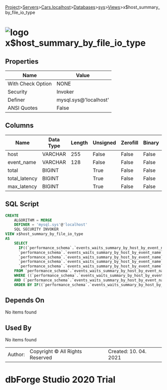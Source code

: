 [Project](../../../../../startpage.md)>[Servers](../../../../Servers.md)>[Cars.localhost](../../../Cars.localhost.md)>[Databases](../../Databases.md)>[sys](../sys.md)>[Views](Views.md)>x$host_summary_by_file_io_type


# ![logo](../../../../../Images/view64.svg) x$host_summary_by_file_io_type


## <a name="#Properties"></a>Properties
|Name|Value|
|---|---|
|With Check Option|NONE|
|Security|Invoker|
|Definer|mysql.sys@'localhost'|
|ANSI Quotes|False|


## <a name="#Columns"></a>Columns
|Name|Data Type|Length|Unsigned|Zerofill|Binary|Not Null|
|---|---|---|---|---|---|---|
|host|VARCHAR|255|False|False|False|False|
|event_name|VARCHAR|128|False|False|False|True|
|total|BIGINT||True|False|False|True|
|total_latency|BIGINT||True|False|False|True|
|max_latency|BIGINT||True|False|False|True|

## <a name="#SqlScript"></a>SQL Script
```SQL
CREATE 
	ALGORITHM = MERGE
	DEFINER = 'mysql.sys'@'localhost'
	SQL SECURITY INVOKER
VIEW x$host_summary_by_file_io_type
AS
	SELECT
	  IF((`performance_schema`.`events_waits_summary_by_host_by_event_name`.`HOST` IS NULL), 'background', `performance_schema`.`events_waits_summary_by_host_by_event_name`.`HOST`) AS `host`,
	  `performance_schema`.`events_waits_summary_by_host_by_event_name`.`EVENT_NAME` AS `event_name`,
	  `performance_schema`.`events_waits_summary_by_host_by_event_name`.`COUNT_STAR` AS `total`,
	  `performance_schema`.`events_waits_summary_by_host_by_event_name`.`SUM_TIMER_WAIT` AS `total_latency`,
	  `performance_schema`.`events_waits_summary_by_host_by_event_name`.`MAX_TIMER_WAIT` AS `max_latency`
	FROM `performance_schema`.`events_waits_summary_by_host_by_event_name`
	WHERE ((`performance_schema`.`events_waits_summary_by_host_by_event_name`.`EVENT_NAME` LIKE 'wait/io/file%')
	AND (`performance_schema`.`events_waits_summary_by_host_by_event_name`.`COUNT_STAR` > 0))
	ORDER BY IF((`performance_schema`.`events_waits_summary_by_host_by_event_name`.`HOST` IS NULL), 'background', `performance_schema`.`events_waits_summary_by_host_by_event_name`.`HOST`), `performance_schema`.`events_waits_summary_by_host_by_event_name`.`SUM_TIMER_WAIT` DESC;
```

## <a name="#DependsOn"></a>Depends On
No items found

## <a name="#UsedBy"></a>Used By
No items found

||||
|---|---|---|
|Author: |Copyright © All Rights Reserved|Created: 10. 04. 2021|
# dbForge Studio 2020 Trial
